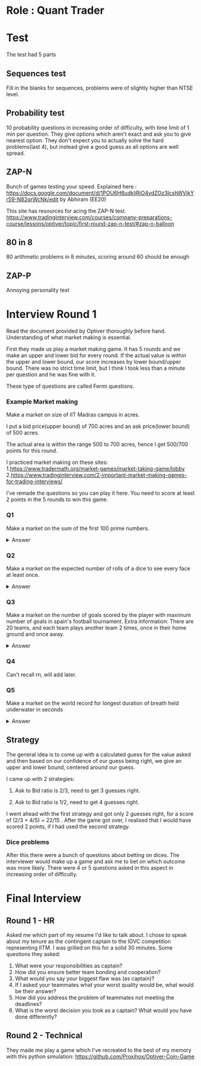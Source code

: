 # Role : Quant Trader

# Test
The test had 5 parts

## Sequences test
Fill in the blanks for sequences, problems were of slightly higher than NTSE level.

## Probability test
10 probability questions in increasing order of difficulty, with time limit of 1 min per question. They give options which aren't exact and ask you to give nearest option. They don't expect you to actually solve the hard problems(last 4), but instead give a good guess as all options are well spread.

## ZAP-N
Bunch of games testing your speed. Explained here : https://docs.google.com/document/d/1POU6H6udkIiRiO4ydZOz3IcshWVjkYr59-N82qrWcNk/edit by Abhiram (EE20)

This site has resources for acing the ZAP-N test.
https://www.tradinginterview.com/courses/company-preparations-course/lessons/optiver/topic/first-round-zap-n-test/#zap-n-balloon

## 80 in 8
80 arithmetic problems in 8 minutes, scoring around 60 should be enough

## ZAP-P
Annoying personality test

# Interview Round 1
Read the document provided by Optiver thoroughly before hand. Understanding of what market making is essential.

First they made us play a market making game. It has 5 rounds and we make an upper and lower bid for every round. If the actual value is within the upper and lower bound, our score increases by lower bound/upper bound. There was no strict time limit, but I think I took less than a minute per question and he was fine with it.

These type of questions are called Fermi questions. 

### Example Market making
Make a market on size of IIT Madras campus in acres.

I put a bid price(upper bound) of 700 acres and an ask price(lower bound) of 500 acres.

The actual area is within the range 500 to 700 acres, hence I get 500/700 points for this round. 

I practiced market making on these sites:
1.https://www.tradermath.org/market-games/market-taking-game/lobby
2.https://www.tradinginterview.com/2-important-market-making-games-for-trading-interviews/

I've remade the questions so you can play it here. You need to score at least 2 points in the 5 rounds to win this game.

### Q1

Make a market on the sum of the first 100 prime numbers.

<details hide>
  <summary>Answer</summary>
  24133
</details>

### Q2

Make a market on the expected number of rolls of a dice to see every face at least once.

<details hide>
  <summary>Answer</summary>
  14.7
  For this question, I informed them that I already knew the exact answer, so they changed the question to this:
  Make a market on the expected number of rolls of a dice to see every face at least once and the number 6 at least twice.
  <details hide>
  <summary>Answer</summary>
  17.1 approximately
</details>
</details>

### Q3

Make a market on the number of goals scored by the player with maximum number of goals in spain's football tournament. Extra information: There are 20 teams, and each team plays another team 2 times, once in their home ground and once away.

<details hide>
  <summary>Answer</summary>
  Answer was in low 50s
</details>

### Q4

Can't recall rn, will add later.

### Q5

Make a market on the world record for longest duration of breath held underwater in seconds

<details hide>
  <summary>Answer</summary>
  24*60 + 37
</details>


## Strategy

The general idea is to come up with a calculated guess for the value asked and then based on our confidence of our guess being right, we give an upper and lower bound, centered around our guess. 

I came up with 2 strategies:
1. Ask to Bid ratio is 2/3, need to get 3 guesses right. 

2. Ask to Bid ratio is 1/2, need to get 4 guesses right.

I went ahead with the first strategy and got only 2 guesses right, for a score of (2/3 + 4/5) = 22/15 . After the game got over, I realised that I would have scored 2 points, if I had used the second strategy.

### Dice problems

After this there were a bunch of questions about betting on dices. The interviewer would make up a game and ask me to bet on which outcome was more likely. There were 4 or 5 questions asked in this aspect in increasing order of difficulty. 

# Final Interview

## Round 1 - HR

Asked me which part of my resume I'd like to talk about. I chose to speak about my tenure as the contingent captain to the IGVC competition representing IITM. 
I was grilled on this for a solid 30 minutes. Some questions they asked:
1. What were your responsibilities as captain?
2. How did you ensure better team bonding and cooperation?
3. What would you say your biggest flaw was (as captain)?
4. If I asked your teammates what your worst quality would be, what would be their answer?
5. How did you address the problem of teammates not meeting the deadlines?
6. What is the worst decision you took as a captain? What would you have done differently?

## Round 2 - Technical 

They made me play a game which I've recreated to the best of my memory with this python simulation:
https://github.com/Proxihox/Optiver-Coin-Game

